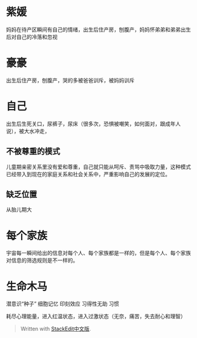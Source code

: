 # 紫媛 
妈妈在待产区瞬间有自己的情绪，出生后住产房，刨腹产，妈妈怀弟弟和弟弟出生后对自己的冷落和忽视

# 豪豪
出生后住产房，刨腹产，哭的多被爸爸训斥，被妈妈训斥

# 自己
出生后生死关口，尿裤子，尿床（很多次，恐惧被嘲笑，如何面对，跟成年人说），被大水冲走，
## 不被尊重的模式
儿童期亲密关系里没有爱和尊重，自己就只能从呵斥、责骂中吸取力量，这种模式已经带入到现在的家庭关系和社会关系中，严重影响自己的发展的定位。
## 缺乏位置
从胎儿期大

# 每个家族
宇宙每一瞬间给出的信息对每个人、每个家族都是一样的，但是每个人、每个家族对信息的筛选规则是不一样的。

# 生命木马
潜意识“种子”
细胞记忆
印刻效应
习得性无助
习惯

耗尽心理能量，进入红温状态，进入过激状态（无奈，痛苦，失去耐心和理智）
> Written with [StackEdit中文版](https://stackedit.cn/).
<!--stackedit_data:
eyJoaXN0b3J5IjpbLTU2NDIxODAyNywtMTgyOTQ2MDczOV19
-->